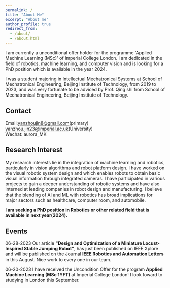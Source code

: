 ```yaml
---
permalink: /
title: "About Me"
excerpt: "About me"
author_profile: true
redirect_from: 
  - /about/
  - /about.html
---
```


I am currently a unconditional offer holder for the programme 'Applied Machine Learning (MSc)' of Imperial College London. I am dedicated in the field of robotics, machine learning, and computer vision and is looking for a PhD position which is available in the year 2024.  

I was a student majoring in Intellectual Mechatronical Systems at School of Mechatronical Engineering, Beijing Institute of Technology, from 2019 to 2023, and was very fortunate to be adviced by Prof. Qing shi from School of Mechatronical Engineering, Beijing Institute of Technology.
 
Contact
-----
Email:yanzhoujin8@gmail.com(primary)  
yanzhou.jin23@imperial.ac.uk(University)  
Wechat: aurora_MK  

Research Interest
------
My research interests lie in the integration of machine learning and robotics, particularly in vision algorithms and robot platform design. I have worked on the visual robotic system design and which enables robots to obtain basic visual information through integrated cameras. I have participated in various projects to gain a deeper understanding of robotic systems and have also interned at leading companies in robot design and manufacturing. I believe that the blending of AI and ML with robotics has broad implications for major sectors such as healthcare, computer room, and automobile.

**I am seeking a PhD position in Robotics or other related field that is available in next year(2024).**

Events
------
06-28-2023 Our article **"Design and Optimization of a Miniature Locust-Inspired Stable Jumping Robot"**, has just been published on IEEE Xplore and will be published on the Journal **IEEE Robotics and Automation Letters** in this August. Nice work to every one in our team.  

06-20-2023 I have received the Uncondition Offer for the program **Applied Machine Learning (MSc 1YFT)** at Imperial College London! I look foward to studying in London this September.
